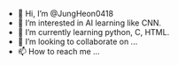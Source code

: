 - 👋 Hi, I’m @JungHeon0418
- 👀 I’m interested in AI learning like CNN.
- 🌱 I’m currently learning python, C, HTML.
- 💞️ I’m looking to collaborate on ...
- 📫 How to reach me ...

<!---
JungHeon0418/JungHeon0418 is a ✨ special ✨ repository because its `README.md` (this file) appears on your GitHub profile.
You can click the Preview link to take a look at your changes.
--->
